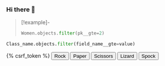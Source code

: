 ### Hi there 👋

<!--
**AE563/AE563** is a ✨ _special_ ✨ repository because its `README.md` (this file) appears on your GitHub profile.

Here are some ideas to get you started:

- 🔭 I’m currently working on ...
- 🌱 I’m currently learning ...
- 👯 I’m looking to collaborate on ...
- 🤔 I’m looking for help with ...
- 💬 Ask me about ...
- 📫 How to reach me: ...
- 😄 Pronouns: ...
- ⚡ Fun fact: ...
-->


>[!example]-
>```python
>Women.objects.filter(pk__gte=2)
>```

```python
Class_name.objects.filter(field_name__gte=value)
```
<form method="post" action="{% url '[rpsls_game](https://github.com/AE563)' %}">
{% csrf_token %}
<button class="my-button" type="submit" name="choice" value="Rock">Rock</button>
<button class="my-button" type="submit" name="choice" value="Paper">Paper</button>
<button class="my-button" type="submit" name="choice" value="Scissors">Scissors</button>
<button class="my-button" type="submit" name="choice" value="Lizard">Lizard</button>
<button class="my-button" type="submit" name="choice" value="Spock">Spock</button>
</form>
